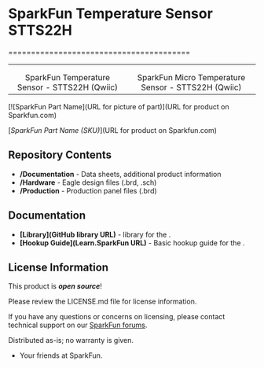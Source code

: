 # SparkFun Temperature Sensor STTS22H
========================================

<table class="table table-hover table-striped table-bordered">
    <tr>
        <th class="text-center"> 
        </th>
        <th class="text-center">
        </th>
    </tr>
    <tr align="center">
        <td><a href="https://www.sparkfun.com/products/21262"><img src="" alt=""></a></td>
        <td><a href="https://www.sparkfun.com/products/21273"><img src="" alt=""></a></td>
    </tr>
    <tr align="center">
        <td>SparkFun Temperature Sensor - STTS22H (Qwiic)</td>
        <td>SparkFun Micro Temperature Sensor - STTS22H (Qwiic)</td>
    </tr>
</table>


[![SparkFun Part Name](URL for picture of part)](URL for product on Sparkfun.com)

[*SparkFun Part Name (SKU)*](URL for product on Sparkfun.com)

<Basic description of the part.>

Repository Contents
-------------------

* **/Documentation** - Data sheets, additional product information
* **/Hardware** - Eagle design files (.brd, .sch)
* **/Production** - Production panel files (.brd)

Documentation
--------------
* **[Library](GitHub library URL)** - <LANGUAGE> library for the <PRODUCT NAME>.
* **[Hookup Guide](Learn.SparkFun URL)** - Basic hookup guide for the <PRODUCT NAME>.


License Information
-------------------

This product is _**open source**_! 

Please review the LICENSE.md file for license information. 

If you have any questions or concerns on licensing, please contact technical support on our [SparkFun forums](https://forum.sparkfun.com/viewforum.php?f=152).

Distributed as-is; no warranty is given.

- Your friends at SparkFun.

_<COLLABORATION CREDIT>_
